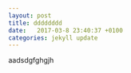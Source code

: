 ```yaml
---
layout: post
title: dddddddd
date:   2017-03-8 23:40:37 +0100
categories: jekyll update
---
```

aadsdgfghgjh
